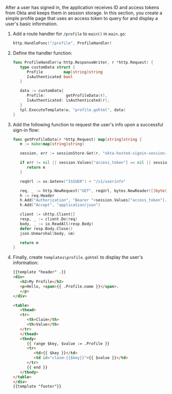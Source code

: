 After a user has signed in, the application receives ID and access tokens from Okta and keeps them in session storage. In this section, you create a simple profile page that uses an access token to query for and display a user's basic information.

1. Add a route handler for `/profile` to `main()` in `main.go`:

   ```go
   http.HandleFunc("/profile", ProfileHandler)
   ```

1. Define the handler function:

   ```go
   func ProfileHandler(w http.ResponseWriter, r *http.Request) {
      type customData struct {
         Profile         map[string]string
         IsAuthenticated bool
      }

      data := customData{
         Profile:         getProfileData(r),
         IsAuthenticated: isAuthenticated(r),
      }
      tpl.ExecuteTemplate(w, "profile.gohtml", data)
   }
   ```

1. Add the following function to request the user's info upon a successful sign-in flow:

   ```go
   func getProfileData(r *http.Request) map[string]string {
      m := make(map[string]string)

      session, err := sessionStore.Get(r, "okta-hosted-signin-session-store")

      if err != nil || session.Values["access_token"] == nil || session.Values["access_token"] == "" {
         return m
      }

      reqUrl := os.Getenv("ISSUER") + "/v1/userinfo"

      req, _ := http.NewRequest("GET", reqUrl, bytes.NewReader([]byte("")))
      h := req.Header
      h.Add("Authorization", "Bearer "+session.Values["access_token"].(string))
      h.Add("Accept", "application/json")

      client := &http.Client{}
      resp, _ := client.Do(req)
      body, _ := io.ReadAll(resp.Body)
      defer resp.Body.Close()
      json.Unmarshal(body, &m)

      return m
   }
   ```

1. Finally, create `templates\profile.gohtml` to display the user's information:

   ```html
   {{template "header" .}}
   <div>
      <h2>My Profile</h2>
      <p>Hello, <span>{{ .Profile.name }}</span>.
      </p>
   </div>

   <table>
      <thead>
      <tr>
         <th>Claim</th>
         <th>Value</th>
      </tr>
      </thead>
      <tbody>
         {{ range $key, $value := .Profile }}
         <tr>
            <td>{{ $key }}</td>
            <td id="claim-{{$key}}">{{ $value }}</td>
         </tr>
         {{ end }}
      </tbody>
   </table>
   </div>
   {{template "footer"}}
   ```
